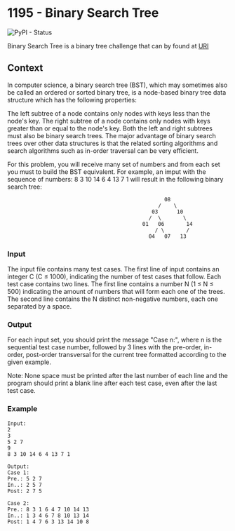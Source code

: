 # 1195 - Binary Search Tree
![PyPI - Status](https://img.shields.io/pypi/status/Django.svg)

Binary Search Tree is a binary tree challenge that can by found at [URI](https://www.urionlinejudge.com.br/judge/en/problems/view/1195)

## Context
In computer science, a binary search tree (BST), which may sometimes also be called an ordered or sorted binary tree, is a node-based binary tree data structure which has the following properties:

The left subtree of a node contains only nodes with keys less than the node's key.
The right subtree of a node contains only nodes with keys greater than or equal to the node's key.
Both the left and right subtrees must also be binary search trees.
The major advantage of binary search trees over other data structures is that the related sorting algorithms and search algorithms such as in-order traversal can be very efficient.

For this problem, you will receive many set of numbers and from each set you must to build the BST equivalent. For example, an imput with the sequence of numbers: 8 3 10 14 6 4 13 7 1 will result in the following binary search tree:

                                                      08
                                                    /    \
                                                  03      10
                                                 /  \       \
                                               01   06       14
                                                   / \       /    
                                                 04   07   13

### Input
The input file contains many test cases. The first line of input contains an integer C (C ≤ 1000), indicating the number of test cases that follow. Each test case contains two lines. The first line contains a number N (1 ≤ N ≤ 500) indicating the amount of numbers that will form each one of the trees. The second line contains the N distinct non-negative numbers, each one separated by a space.

### Output
For each input set, you should print the message "Case n:", where n is the sequential test case number, followed by 3 lines with the pre-order, in-order, post-order transversal for the current tree formatted according to the given example. 

Note: None space must be printed after the last number of each line and the program should print a blank line after each test case, even after the last test case.

### Example
```
Input:
2
3
5 2 7
9
8 3 10 14 6 4 13 7 1

Output:
Case 1:
Pre.: 5 2 7
In..: 2 5 7
Post: 2 7 5

Case 2:
Pre.: 8 3 1 6 4 7 10 14 13
In..: 1 3 4 6 7 8 10 13 14
Post: 1 4 7 6 3 13 14 10 8

```
